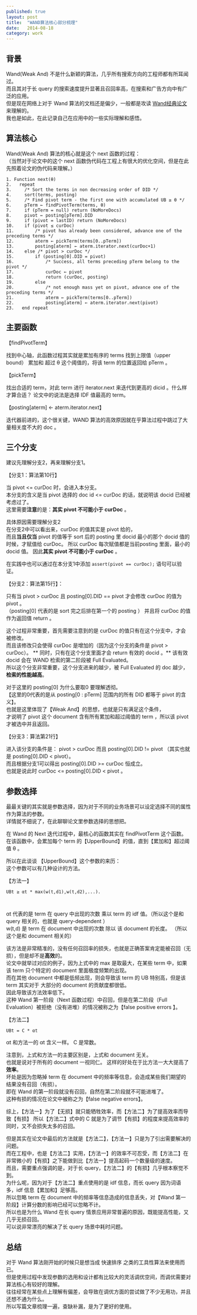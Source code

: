 ```yaml
---
published: true
layout: post
title:  "WAND算法核心部分梳理"
date:   2014-08-18
category: work
---
```


## 背景

Wand(Weak And) 不是什么新颖的算法，几乎所有搜索方向的工程师都有所耳闻过。  
而且其对于长 query 的搜索速度提升显著且召回率高，在搜索和广告方向中有广泛的应用。  
但是现在网络上对于 Wand 算法的文档还是偏少，一般都是攻读 [Wand经典论文]来理解的。  
我也是如此，在此记录自己在应用中的一些实际理解和感悟。  

## 算法核心

Wand(Weak And) 算法的核心就是这个 next 函数的过程：  
（当然对于论文中的这个 next 函数伪代码在工程上有很大的优化空间，但是在此先照着论文的伪代码来理解。）

```
1. Function next(θ)
2.   repeat
3.     /* Sort the terms in non decreasing order of DID */
4.     sort(terms, posting)
5.     /* Find pivot term - the first one with accumulated UB ≥ θ */
6.     pTerm ← findPivotTerm(terms, θ)
7.     if (pTerm = null) return (NoMoreDocs)
8.     pivot ← posting[pTerm].DID
9.     if (pivot = lastID) return (NoMoreDocs)
10.    if (pivot ≤ curDoc)
11.        /* pivot has already been considered, advance one of the preceding terms */
12.        aterm ← pickTerm(terms[0..pTerm])
13.        posting[aterm] ← aterm.iterator.next(curDoc+1)
14.    else /* pivot > curDoc */
15.        if (posting[0].DID = pivot)
16.            /* Success, all terms preceding pTerm belong to the pivot */
17.            curDoc ← pivot
18.            return (curDoc, posting)
19.        else
20.            /* not enough mass yet on pivot, advance one of the preceding terms */
21.            aterm ← pickTerm(terms[0..pTerm])
22.            posting[aterm] ← aterm.iterator.next(pivot)
23.   end repeat
```

## 主要函数

【findPivotTerm】

找到中心轴，此函数过程其实就是累加有序的 terms 找到上限值（upper bound） 累加和 超过 θ 这个阈值的，将该 term 的位置返回给 pTerm 。

【pickTerm】

找出合适的 term，对此 term 进行 iterator.next 来迭代到更高的 dicid 。什么样才算合适？
论文中的说法是选择 IDF 值最高的 term。

【posting[aterm] ← aterm.iterator.next】

迭代器前进的，这个很关键，WAND 算法的高效原因就在乎算法过程中跳过了大量相关度不大的 doc 。  


## 三个分支

建议先理解分支2，再来理解分支1。

【分支1：算法第10行】

当 pivot <= curDoc 时，会进入本分支。  
本分支的含义是当 pivot 选择的 doc id <= curDoc 的话，就说明该 docid 已经被考虑过了。    
这里需要**注意**的是：**其实 pivot 不可能小于 curDoc** 。  

具体原因需要理解分支2  
在分支2中可以看出来，curDoc 的值其实是 pivot 给的，  
而且**当且仅当** pivot 的值等于 sort 后的 posting 里 docid 最小的那个 docid 值的时候，才赋值给 curDoc。
所以 curDoc 每次赋值都是当前posting 里面，最小的 docid 值。
因此**其实 pivot 不可能小于 curDoc** 。

在实践中也可以通过在本分支1中添加 `assert(pivot == curDoc);` 语句可以验证。

【分支2：算法第15行】：

只有当 pivot > curDoc 且 posting[0].DID == pivot 才会修改 curDoc 的值为 pivot 。  
（posting[0] 代表的是 sort 完之后排在第一个的 posting ）
并且将 curDoc 的值作为返回值 return 。  

这个过程非常重要，首先需要注意到的是 curDoc 的值只有在这个分支中，才会被修改。  
而且该修改只会使得 curDoc 是增加的（因为这个分支的条件是 pivot > curDoc）。
** 同时，只有在这个分支里面才会 return 有效的 docid 。**  该有效 docid  会在 WAND 检索的第二阶段被 Full Evaluated。     
所以这个分支非常重要，这个分支进来的越少，被 Full Evaluated 的 doc 越少，**检索的性能越高**。  

对于这里的 posting[0] 为什么要取0 要理解透彻。  
【这里的0代表的是从 posting[0 : pTerm] 范围内的所有 DID 都等于 pivot 的含义】。  
也就是这里体现了【Weak And】的思想，也就是只有满足这个条件，  
才说明了 pivot 这个 document 含有所有累加和超过阈值的 term ，所以该 pivot 才被选中并且返回。  

【分支3：算法第21行】

进入该分支的条件是： pivot > curDoc 而且 posting[0].DID != pivot （其实也就是 posting[0].DID < pivot）。    
而且根据分支1可以得出 posting[0].DID >= curDoc 恒成立。  
也就是说此时 curDoc <= posting[0].DID < pivot 。  


## 参数选择

最最关键的其实就是参数选择，因为对于不同的业务场景可以设定选择不同的属性作为算法的参数。  
详情就不细说了，在此聊聊论文里参数选择的思想把。  

在 Wand 的 Next 迭代过程中，最核心的函数其实在 findPivotTerm 这个函数。  
在该函数中，会累加每个 term 的【UpperBound】的值，直到【累加和】超过阈值 θ  。  

所以在此谈谈 【UpperBound】这个参数的来历：    
这个参数可以有几种设计的方法。  

【方法一】


```
UBt ≥ αt * max(w(t,d1),w(t,d2),...).



```


αt 代表的是 term 在 query 中出现的次数 乘以 term 的 idf 值。（所以这个是和 query 相关的，也就是 query-dependent ）  
w(t,d) 是 term 在 document 中出现的次数 除以 该 document 的长度。 （所以这个是和 document 相关的） 

该方法是非常精准的，没有任何召回率的损失，也就是正确答案肯定能被召回（无损），但是却不是**高效**的。  
论文中就举过对应的例子，因为上式中的 max 是取最大，在某些 term 中，如果该 term 只个特定的 document 里面极度频繁的出现。  
而在其他 document 中都是低频出现，则会导致该 term 的 UB 特别高，但是该 term 其实对于 大部分的 document 的贡献度都很低。  
因此导致该方法效率低下。    
这种 Wand 第一阶段（Next 函数过程）中召回，但是在第二阶段（Full Evaluation）被拒绝（没有进堆）的情况被称之为【false positive errors 】。  


【方法二】

```
UBt = C * αt
```

αt 和方法一的 αt 含义一样。
C 是常数。

注意到，上式和方法一的主要区别是，上式和 document  无关。  
也就是说对于所有的 document 一视同仁。 
这样的好处在于比方法一大大提高了**效率**。  
坏处是因为忽略掉 term 在 document 中的频率等信息，会造成某些我们期望的结果没有召回（有损）。  
即在 Wand 的第一阶段就没有召回，自然在第二阶段就不可能进堆了。  
这种有损的情况在论文中被称之为【false negative errors】。  

综上，【方法一】为了【无损】就只能牺牲效率，而【方法二】为了提高效率而导致【有损】
所以【方法二】式中的 C 就是为了调节【有损】的程度来提高效率的同时，又不会损失太多的召回。  

但是其实在论文中最后的方法就是【方法二】，【方法一】只是为了引出需要解决的问题。  
而在工程中，也是【方法二】实用，【方法一】的效率不可忍受，而【方法二】在非常微小的【有损】之下能做到比【方法一】提高起码一个数量级的速度。    
而且，需要重点强调的是，对于长 query，【方法二】的【有损】几乎根本察觉不到。  
为什么呢，因为对于【方法二】重点使用的是 idf 信息，而长 query 因为词语多，idf 信息【累加和】足够高。  
所以忽略 term 在 document 中的频率等信息造成的信息丢失，对【Wand 第一阶段】计算分数的影响已经可以忽略不计。  
所以也是为什么 Wand 在长 query 情景应用非常普遍的原因，既能提高性能，又几乎无损召回。  
可以说非常漂亮的解决了长 query 场景中耗时问题。  

## 总结

对于 Wand 算法刚开始的时候只是想当成 快速排序 之类的工具性算法来使用而已。  
但是使用过程中发现参数的选用和设计都有比较大的灵活调优空间，而调优需要对算法核心有较好的理解。  
往往经常在某些点上理解有偏差，会导致在调优方面的尝试做了不少无用功，并且还想不通为什么。  
所以写篇文章梳理一遍，查缺补漏，是为了更好的使用。  

[Wand经典论文]:http://pan.baidu.com/s/1c0kvhOc
